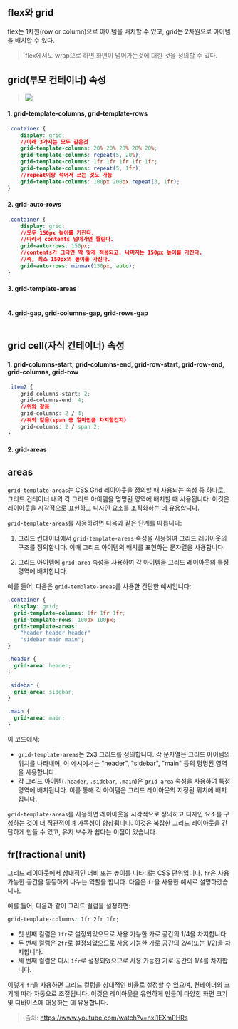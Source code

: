 ## flex와 grid
flex는 1차원(row or column)으로 아이템을 배치할 수 있고, grid는 2차원으로 아이템을 배치할 수 있다.
> flex에서도 wrap으로 하면 화면이 넘어가는것에 대한 것을 정의할 수 있다.

## grid(부모 컨테이너) 속성
> ![](https://velog.velcdn.com/images/boyeon_jeong/post/ec39df8a-49dd-457b-8322-79bf281d4c9f/image.png)

#### 1. grid-template-columns, grid-template-rows
```css
.container {
	display: grid;
    //아래 3가지는 모두 같은것
	grid-template-columns: 20% 20% 20% 20% 20%;
	grid-template-columns: repeat(5, 20%);
	grid-template-columns: 1fr 1fr 1fr 1fr 1fr;
	grid-template-columns: repeat(5, 1fr);
    //repeat이랑 섞어서 쓰는 것도 가능
    grid-template-columns: 100px 200px repeat(3, 1fr);
}
```
#### 2. grid-auto-rows
```css
.container {
	display: grid;
    //모두 150px 높이를 가진다.
    //따라서 contents 넘어가면 짤린다.
    grid-auto-rows: 150px;
    //contents가 크다면 딱 맞게 적용되고, 나머지는 150px 높이를 가진다.
    //즉, 최소 150px의 높이를 가진다.
    grid-auto-rows: minmax(150px, auto);
}
```
#### 3. grid-template-areas
```css

```

#### 4. grid-gap, grid-columns-gap, grid-rows-gap
```css

```

## grid cell(자식 컨테이너) 속성
#### 1. grid-columns-start, grid-columns-end, grid-row-start, grid-row-end, grid-columns, grid-row
```css
.item2 {
	grid-columns-start: 2;
    grid-columns-end: 4;
    //위와 같음
    grid-columns: 2 / 4;
    //위와 같음(span 총 얼마만큼 차지할건지)
    grid-columns: 2 / span 2;
}
```

#### 2. grid-areas

## areas
`grid-template-areas`는 CSS Grid 레이아웃을 정의할 때 사용되는 속성 중 하나로, 그리드 컨테이너 내의 각 그리드 아이템을 명명된 영역에 배치할 때 사용됩니다. 이것은 레이아웃을 시각적으로 표현하고 디자인 요소를 조직화하는 데 유용합니다.

`grid-template-areas`를 사용하려면 다음과 같은 단계를 따릅니다:

1. 그리드 컨테이너에서 `grid-template-areas` 속성을 사용하여 그리드 레이아웃의 구조를 정의합니다. 이때 그리드 아이템의 배치를 표현하는 문자열을 사용합니다.

2. 그리드 아이템에 `grid-area` 속성을 사용하여 각 아이템을 그리드 레이아웃의 특정 영역에 배치합니다.

예를 들어, 다음은 `grid-template-areas`를 사용한 간단한 예시입니다:

```css
.container {
  display: grid;
  grid-template-columns: 1fr 1fr 1fr;
  grid-template-rows: 100px 100px;
  grid-template-areas:
    "header header header"
    "sidebar main main";
}

.header {
  grid-area: header;
}

.sidebar {
  grid-area: sidebar;
}

.main {
  grid-area: main;
}
```

이 코드에서:

- `grid-template-areas`는 2x3 그리드를 정의합니다. 각 문자열은 그리드 아이템의 위치를 나타내며, 이 예시에서는 "header", "sidebar", "main" 등의 명명된 영역을 사용합니다.
- 각 그리드 아이템(`.header`, `.sidebar`, `.main`)은 `grid-area` 속성을 사용하여 특정 영역에 배치됩니다. 이를 통해 각 아이템은 그리드 레이아웃의 지정된 위치에 배치됩니다.

`grid-template-areas`를 사용하면 레이아웃을 시각적으로 정의하고 디자인 요소를 구성하는 것이 더 직관적이며 가독성이 향상됩니다. 이것은 복잡한 그리드 레이아웃을 간단하게 만들 수 있고, 유지 보수가 쉽다는 이점이 있습니다.

## fr(fractional unit)
그리드 레이아웃에서 상대적인 너비 또는 높이를 나타내는 CSS 단위입니다. `fr`은 사용 가능한 공간을 동등하게 나누는 역할을 합니다. 다음은 `fr`을 사용한 예시로 설명하겠습니다.

예를 들어, 다음과 같이 그리드 컬럼을 설정하면:

```css
grid-template-columns: 1fr 2fr 1fr;
```

- 첫 번째 컬럼은 `1fr`로 설정되었으므로 사용 가능한 가로 공간의 1/4을 차지합니다.
- 두 번째 컬럼은 `2fr`로 설정되었으므로 사용 가능한 가로 공간의 2/4(또는 1/2)을 차지합니다.
- 세 번째 컬럼은 다시 `1fr`로 설정되었으므로 사용 가능한 가로 공간의 1/4를 차지합니다.

이렇게 `fr`을 사용하면 그리드 컬럼을 상대적인 비율로 설정할 수 있으며, 컨테이너의 크기에 따라 자동으로 조절됩니다. 이것은 레이아웃을 유연하게 만들어 다양한 화면 크기 및 디바이스에 대응하는 데 유용합니다.

> 출처: https://www.youtube.com/watch?v=nxi1EXmPHRs